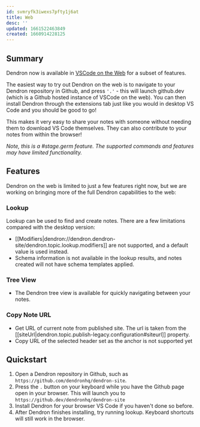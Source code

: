 ```yaml
---
id: svmryfk3iwexs7pfty1j6at
title: Web
desc: ''
updated: 1661522463849
created: 1660914228125
---
```



## Summary

Dendron now is available in [VSCode on the Web](https://code.visualstudio.com/api/extension-guides/web-extensions) for a subset of features.

The easiest way to try out Dendron on the web is to navigate to your Dendron repository in Github, and press `'.'` - this will launch github.dev (which is a Github hosted instance of VSCode on the web). You can then install Dendron through the extensions tab just like you would in desktop VS Code and you should be good to go!

This makes it very easy to share your notes with someone without needing them to download VS Code themselves. They can also contribute to your notes from within the browser!

_Note, this is a #stage.germ feature. The supported commands and features may have limited functionality._

## Features

Dendron on the web is limited to just a few features right now, but we are working on bringing more of the full Dendron capabilities to the web:

### Lookup

Lookup can be used to find and create notes. There are a few limitations compared with the desktop version:
- [[Modifiers|dendron://dendron.dendron-site/dendron.topic.lookup.modifiers]] are not supported, and a default value is used instead.
- Schema information is not available in the lookup results, and notes created will not have schema templates applied.

### Tree View
- The Dendron tree view is available for quickly navigating between your notes.

### Copy Note URL
- Get URL of current note from published site. The url is taken from the [[siteUrl|dendron.topic.publish-legacy.configuration#siteurl]] property.
- Copy URL of the selected header set as the anchor is not supported yet
## Quickstart

1. Open a Dendron repository in Github, such as `https://github.com/dendronhq/dendron-site`.
1. Press the `.` button on your keyboard while you have the Github page open in your browser. This will launch you to `https://github.dev/dendronhq/dendron-site`
1. Install Dendron for your browser VS Code if you haven't done so before. 
1. After Dendron finishes installing, try running lookup. Keyboard shortcuts will still work in the browser.


